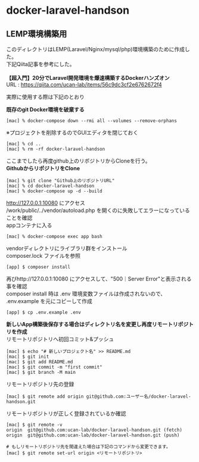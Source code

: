 # docker-laravel-handson

## LEMP環境構築用
このディレクトリはLEMP(Laravel/Nginx/mysql/php)環境構築のために作成した。</br>
下記Qiita記事を参考にした。</br>
</br>
**【超入門】20分でLaravel開発環境を爆速構築するDockerハンズオン**</br>
URL : https://qiita.com/ucan-lab/items/56c9dc3cf2e6762672f4</br>

実際に使用する際は下記のとおり</br>

**既存のgit Docker環境を破棄する**</br>
```
[mac] % docker-compose down --rmi all --volumes --remove-orphans
```
※プロジェクトを削除するのでGUIエディタを閉じておく</br>
```
[mac] % cd ..
[mac] % rm -rf docker-laravel-handson
```
ここまでしたら再度github上のリポジトリからCloneを行う。</br>
**GithubからリポジトリをClone**</br>
```
[mac] % git clone "Github上のリポジトリURL"
[mac] % cd docker-laravel-handson
[mac] % docker-compose up -d --build
```
http://127.0.0.1:10080 にアクセス</br>
/work/public/../vendor/autoload.php を開くのに失敗してエラーになっていることを確認</br>
appコンテナに入る</br>
```
[mac] % docker-compose exec app bash
```
vendorディレクトリにライブラリ群をインストール</br>
composer.lock ファイルを参照</br>
```
[app] $ composer install
```
再びhttp://127.0.0.1:10080 にアクセスして、"500｜Server Error"と表示される事を確認</br>
composer install 時は .env 環境変数ファイルは作成されないので、 .env.example を元にコピーして作成</br>
```
[app] $ cp .env.example .env
```

**新しいApp構築後保存する場合はディレクトリ名を変更し再度リモートリポジトリを作成**</br>
リモートリポジトリへ初回コミット&プッシュ</br>
```
[mac] $ echo "# 新しいプロジェクト名" >> README.md
[mac] $ git init
[mac] $ git add README.md
[mac] $ git commit -m "first commit"
[mac] $ git branch -M main
```
リモートリポジトリ先の登録</br>
```
[mac] $ git remote add origin git@github.com:ユーザー名/docker-laravel-handson.git
```
リモートリポジトリが正しく登録されているか確認</br>
```
[mac] $ git remote -v
origin  git@github.com:ucan-lab/docker-laravel-handson.git (fetch)
origin  git@github.com:ucan-lab/docker-laravel-handson.git (push)

# もしリモートリポジトリ先を間違えた場合は下記のコマンドから変更できます。
[mac] $ git remote set-url origin <リモートリポジトリ>
```

